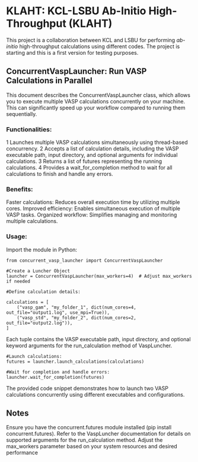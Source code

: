 # KLAHT: KCL-LSBU Ab-Initio High-Throughput (KLAHT)

This project is a collaboration between KCL and LSBU for performing *ab-initio* high-throughput calculations 
using different codes. The project is starting and this is a first version for testing purposes. 

## ConcurrentVaspLauncher: Run VASP Calculations in Parallel

This document describes the ConcurrentVaspLauncher class, which allows you to execute multiple VASP calculations concurrently on your machine. This can significantly speed up your workflow compared to running them sequentially.

### Functionalities:

1 Launches multiple VASP calculations simultaneously using thread-based concurrency.
2 Accepts a list of calculation details, including the VASP executable path, input directory, and optional arguments for individual calculations.
3 Returns a list of futures representing the running calculations.
4 Provides a wait_for_completion method to wait for all calculations to finish and handle any errors.

### Benefits:

Faster calculations: Reduces overall execution time by utilizing multiple cores.
Improved efficiency: Enables simultaneous execution of multiple VASP tasks.
Organized workflow: Simplifies managing and monitoring multiple calculations.

### Usage:

Import the module in Python:

```
from concurrent_vasp_launcher import ConcurrentVaspLauncher

#Create a Luncher Object
launcher = ConcurrentVaspLauncher(max_workers=4)  # Adjust max_workers if needed

#Define calculation details:

calculations = [
    ("vasp_gam", "my_folder_1", dict(num_cores=4, out_file="output1.log", use_mpi=True)),
    ("vasp_std", "my_folder_2", dict(num_cores=2, out_file="output2.log")),
]
```

Each tuple contains the VASP executable path, input directory, and optional keyword arguments for the run_calculation method of VaspLuncher.

```
#Launch calculations:
futures = launcher.launch_calculations(calculations)

#Wait for completion and handle errors:
launcher.wait_for_completion(futures)
```

The provided code snippet demonstrates how to launch two VASP calculations concurrently using different executables and configurations.

## Notes

Ensure you have the concurrent.futures module installed (pip install concurrent.futures).
Refer to the VaspLuncher documentation for details on supported arguments for the run_calculation method.
Adjust the max_workers parameter based on your system resources and desired performance

